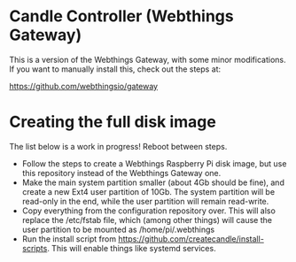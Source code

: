 # Candle Controller (Webthings Gateway)

This is a version of the Webthings Gateway, with some minor modifications. If you want to manually install this, check out the steps at:

https://github.com/webthingsio/gateway




# Creating the full disk image
The list below is a work in progress! Reboot between steps.

- Follow the steps to create a Webthings Raspberry Pi disk image, but use this repository instead of the Webthings Gateway one.
- Make the main system partition smaller (about 4Gb should be fine), and create a new Ext4 user partition of 10Gb. The system partition will be read-only in the end, while the user partition will remain read-write.
- Copy everything from the configuration repository over. This will also replace the /etc/fstab file, which (among other things) will cause the user partition to be mounted as /home/pi/.webthings
- Run the install script from https://github.com/createcandle/install-scripts. This will enable things like systemd services.
